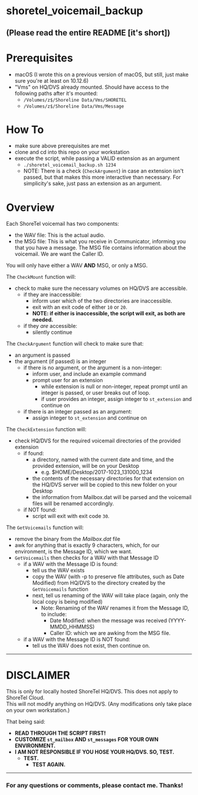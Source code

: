 # shoretel_voicemail_backup
(Please read the entire README [it's short])
---
# Prerequisites
- macOS (I wrote this on a previous version of macOS, but still, just make sure you're at least on 10.12.6)
- "Vms" on HQ/DVS already mounted. Should have access to the following paths after it's mounted:
  - `/Volumes/z$/Shoreline Data/Vms/SHORETEL`
  - `/Volumes/z$/Shoreline Data/Vms/Message`

# How To
- make sure above prerequisites are met
- clone and cd into this repo on your workstation
- execute the script, while passing a VALID extension as an argument
  - `./shoretel_voicemail_backup.sh 1234`
  - NOTE: There is a check (`CheckArgument`) in case an extension isn't passed, but that  makes this more interactive than necessary. For simplicity's sake, just pass an extension as an argument.

# Overview
Each ShoreTel voicemail has two components:
- the WAV file: This is the actual audio.
- the MSG file: This is what you receive in Communicator, informing you that you have a message. The MSG file contains information about the voicemail. We are want the Caller ID.

You will only have either a WAV **AND** MSG, or only a MSG.

The `CheckMount` function will:
- check to make sure the necessary volumes on HQ/DVS are accessible.
  - if they are inaccessible:
    - inform user which of the two directories are inaccessible.
    - exit with an exit code of either `10` or `20`.
    - **NOTE: if either is inaccessible, the script will exit, as both are needed.**
  - if they _are_ accessible:
    - silently continue

The `CheckArgument` function will check to make sure that:
- an argument is passed
- the argument (if passed) is an integer
  - if there is no argument, or the argument is a non-integer:
    - inform user, and include an example command
    - prompt user for an extension
      - while extension is null or non-integer, repeat prompt until an integer is passed, or user breaks out of loop.
      - if user provides an integer, assign integer to `st_extension` and continue on
  - if there is an integer passed as an argument:
    - assign integer to `st_extension` and continue on

The `CheckExtension` function will:
- check HQ/DVS for the required voicemail directories of the provided extension
  - if found:
    - a directory, named with the current date and time, and the provided extension, will be on your Desktop
      - e.g. $HOME/Desktop/2017-1023_131000_1234
    - the contents of the necessary directories for that extension on the HQ/DVS server will be copied to this new folder on your Desktop
    - the information from Mailbox.dat will be parsed and the voicemail files will be renamed accordingly.
  - if NOT found:
    - script will exit with exit code `30`.

The `GetVoicemails` function will:
- remove the binary from the _Mailbox.dat_ file
- awk for anything that is exactly 9 characters, which, for our environment, is the Message ID, which we want.
- `GetVoicemails` then checks for a WAV with that Message ID
  - if a WAV with the Message ID is found:
    - tell us the WAV exists
    - copy the WAV (with -p to preserve file attributes, such as Date Modified) from HQ/DVS to the directory created by the `GetVoicemails` function
    - next, tell us renaming of the WAV will take place (again, only the local copy is being modified)
      - Note: Renaming of the WAV renames it from the Message ID, to include:
        - Date Modified: when the message was received (YYYY-MMDD_HHMMSS)
        - Caller ID: which we are awking from the MSG file.
  - if a WAV with the Message ID is NOT found:
    - tell us the WAV does not exist, then continue on.
---
# DISCLAIMER
This is only for locally hosted ShoreTel HQ/DVS. This does not apply to ShoreTel Cloud.  
This will not modify anything on HQ/DVS. (Any modifications only take place on your own workstation.)

That being said:
- **READ THROUGH THE SCRIPT FIRST!**
- **CUSTOMIZE `st_mailbox` AND `st_messages` FOR YOUR OWN ENVIRONMENT.**
- **I AM NOT RESPONSIBLE IF YOU HOSE YOUR HQ/DVS. SO, TEST.**
  - **TEST.**
    - **TEST AGAIN.**
---
### For any questions or comments, please contact me. Thanks!
